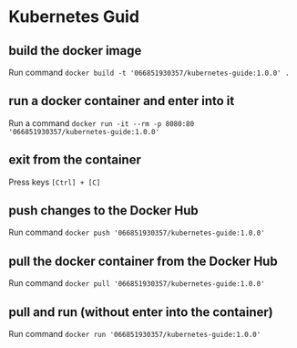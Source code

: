 # Kubernetes Guid

## build the docker image
Run command `docker build -t '066851930357/kubernetes-guide:1.0.0' .`

## run a docker container and enter into it
Run a command `docker run -it --rm -p 8080:80 '066851930357/kubernetes-guide:1.0.0'`

## exit from the container
Press keys `[Ctrl] + [C]`

## push changes to the Docker Hub
Run command `docker push '066851930357/kubernetes-guide:1.0.0'`

## pull the docker container from the Docker Hub
Run command `docker pull '066851930357/kubernetes-guide:1.0.0'`

## pull and run (without enter into the container)
Run command `docker run '066851930357/kubernetes-guide:1.0.0'`